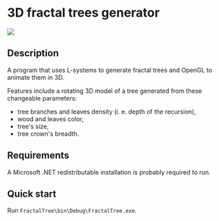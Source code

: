 # 3D fractal trees generator

![](preview.gif)

## Description
A program that uses L-systems to generate fractal trees and OpenGL to animate them in 3D. 

Features include a rotating 3D model of a tree generated from these changeable parameters:
* tree branches and leaves density (i. e. depth of the recursion),
* wood and leaves color,
* tree's size,
* tree crown's breadth.

## Requirements
A Microsoft .NET redistributable installation is probably required to run.

## Quick start
Run `FractalTree\bin\Debug\FractalTree.exe`.
